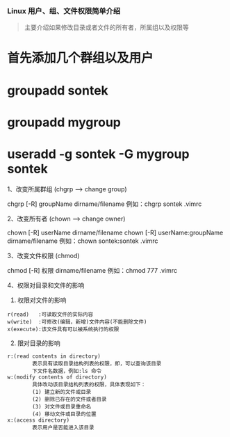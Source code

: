 ### Linux 用户、组、文件权限简单介绍

> 主要介绍如果修改目录或者文件的所有者，所属组以及权限等

# 首先添加几个群组以及用户
# groupadd sontek
# groupadd mygroup
# useradd -g sontek -G mygroup sontek

1、改变所属群组 (chgrp --> change group)

chgrp [-R] groupName dirname/filename
例如：chgrp sontek .vimrc 

2、改变所有者 (chown --> change owner)

chown [-R] userName dirname/filename
chown [-R] userName:groupName dirname/filename
例如：chown sontek:sontek .vimrc

3、改变文件权限 (chmod)

chmod [-R] 权限 dirname/filename
例如：chmod 777 .vimrc

4、权限对目录和文件的影响

1) 权限对文件的影响
```
r(read)   :可读取文件的实际内容
w(write)  :可修改(编辑，新增)文件内容(不能删除文件)
x(execute):该文件具有可以被系统执行的权限
````

2) 限对目录的影响
```
r:(read contents in directory)
		表示具有读取目录结构列表的权限，即，可以查询该目录
		下文件名数据，例如:ls 命令
w:(modify contents of directory)
		具体改动该目录结构列表的权限，具体表现如下：
		(1) 建立新的文件或目录
		(2) 删除已存在的文件或者目录
		(3) 对文件或目录重命名
		(4) 移动文件或目录的位置
x:(access directory)
		表示用户是否能进入该目录
```


